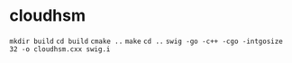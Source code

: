 # cloudhsm

`mkdir build`
`cd build`
`cmake ..`
`make`
`cd ..`
`swig -go -c++ -cgo -intgosize 32 -o cloudhsm.cxx swig.i`
